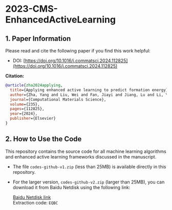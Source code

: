 # 2023-CMS-EnhancedActiveLearning

## 1. Paper Information

Please read and cite the following paper if you find this work helpful:

- DOI: [https://doi.org/10.1016/j.commatsci.2024.112825](https://doi.org/10.1016/j.commatsci.2024.112825)

**Citation:**

```bibtex
@article{zha2024applying,
  title={Applying enhanced active learning to predict formation energy},
  author={Zha, Yang and Liu, Wei and Fan, Jiayi and Jiang, Lu and Li, Ying and Lu, Xiao-Gang},
  journal={Computational Materials Science},
  volume={235},
  pages={112825},
  year={2024},
  publisher={Elsevier}
}
```

## 2. How to Use the Code

This repository contains the source code for all machine learning algorithms and enhanced active learning frameworks discussed in the manuscript.

- The file `codes-github-v1.zip` (less than 25MB) is available directly in this repository.
- For the larger version, `codes-github-v2.zip` (larger than 25MB), you can download it from Baidu Netdisk using the following link:
  
  [Baidu Netdisk link](https://pan.baidu.com/s/1FjB34YxOQwNZOUGaff7nMA)  
  Extraction code: `EQBC`

